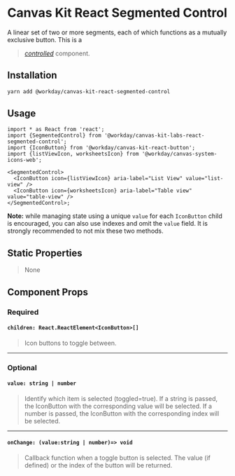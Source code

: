 # Canvas Kit React Segmented Control

A linear set of two or more segments, each of which functions as a mutually exclusive button. This
is a

> [_controlled_](https://reactjs.org/docs/forms.html#controlled-components) component.

## Installation

```sh
yarn add @workday/canvas-kit-react-segmented-control
```

## Usage

```tsx
import * as React from 'react';
import {SegmentedControl} from '@workday/canvas-kit-labs-react-segmented-control';
import {IconButton} from '@workday/canvas-kit-react-button';
import {listViewIcon, worksheetsIcon} from '@workday/canvas-system-icons-web';

<SegmentedControl>
  <IconButton icon={listViewIcon} aria-label="List View" value="list-view" />
  <IconButton icon={worksheetsIcon} aria-label="Table view" value="table-view" />
</SegmentedControl>;
```

**Note:** while managing state using a unique `value` for each `IconButton` child is encouraged, you
can also use indexes and omit the `value` field. It is strongly recommended to not mix these two
methods.

## Static Properties

> None

## Component Props

### Required

#### `children: React.ReactElement<IconButton>[]`

> Icon buttons to toggle between.

---

### Optional

#### `value: string | number`

> Identify which item is selected (toggled=true). If a string is passed, the IconButton with the
> corresponding value will be selected. If a number is passed, the IconButton with the corresponding
> index will be selected.

---

#### `onChange: (value:string | number)=> void`

> Callback function when a toggle button is selected. The value (if defined) or the index of the
> button will be returned.
